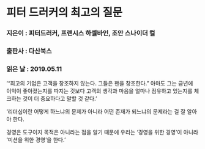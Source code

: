# 피터 드러커의 최고의 질문
### 지은이 : 피터드러커, 프랜시스 하셀바인, 조안 스나이더 컬
### 출판사 : 다산북스
### 읽은 날 : 2019.05.11

‘“최고의 기업은 고객을 창조하지 않는다. 그들은 팬을 창조한다.” 아마도 그는 금년에 이익이 좋아졌는지를 따지는 것보다 고객의 생각과 마음을 얼마나 점유하고 있는지를 체크하는 것이 더 중요하다고 말할 것 같다.’

‘리더십이란 어떻게 하느냐의 문제가 아니라 어떤 존재가 되느냐의 문제라는 걸 잘 알아야 한다.

경영은 도구이지 목적은 아니라는 점을 알기 때문에 우리는 ‘경영을 위한 경영’이 아니라 ‘미션을 위한 경영’을 한다.’